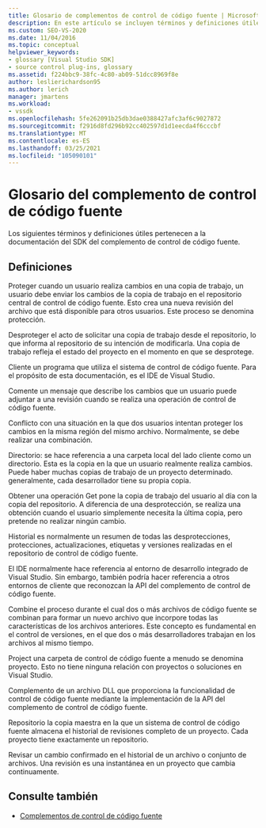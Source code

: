 ```yaml
---
title: Glosario de complementos de control de código fuente | Microsoft Docs
description: En este artículo se incluyen términos y definiciones útiles que pertenecen a la documentación del SDK del complemento de control de código fuente.
ms.custom: SEO-VS-2020
ms.date: 11/04/2016
ms.topic: conceptual
helpviewer_keywords:
- glossary [Visual Studio SDK]
- source control plug-ins, glossary
ms.assetid: f224bbc9-38fc-4c80-ab09-51dcc8969f8e
author: leslierichardson95
ms.author: lerich
manager: jmartens
ms.workload:
- vssdk
ms.openlocfilehash: 5fe262091b25db3dae0388427afc3af6c9027872
ms.sourcegitcommit: f2916d8fd296b92cc402597d1d1eecda4f6cccbf
ms.translationtype: MT
ms.contentlocale: es-ES
ms.lasthandoff: 03/25/2021
ms.locfileid: "105090101"
---
```

# <a name="source-control-plug-in-glossary"></a>Glosario del complemento de control de código fuente
Los siguientes términos y definiciones útiles pertenecen a la documentación del SDK del complemento de control de código fuente.

## <a name="definitions"></a>Definiciones
 Proteger cuando un usuario realiza cambios en una copia de trabajo, un usuario debe enviar los cambios de la copia de trabajo en el repositorio central de control de código fuente. Esto crea una nueva revisión del archivo que está disponible para otros usuarios. Este proceso se denomina protección.

 Desproteger el acto de solicitar una copia de trabajo desde el repositorio, lo que informa al repositorio de su intención de modificarla. Una copia de trabajo refleja el estado del proyecto en el momento en que se desprotege.

 Cliente un programa que utiliza el sistema de control de código fuente. Para el propósito de esta documentación, es el IDE de Visual Studio.

 Comente un mensaje que describe los cambios que un usuario puede adjuntar a una revisión cuando se realiza una operación de control de código fuente.

 Conflicto con una situación en la que dos usuarios intentan proteger los cambios en la misma región del mismo archivo. Normalmente, se debe realizar una combinación.

 Directorio: se hace referencia a una carpeta local del lado cliente como un directorio. Esta es la copia en la que un usuario realmente realiza cambios. Puede haber muchas copias de trabajo de un proyecto determinado. generalmente, cada desarrollador tiene su propia copia.

 Obtener una operación Get pone la copia de trabajo del usuario al día con la copia del repositorio. A diferencia de una desprotección, se realiza una obtención cuando el usuario simplemente necesita la última copia, pero pretende no realizar ningún cambio.

 Historial es normalmente un resumen de todas las desprotecciones, protecciones, actualizaciones, etiquetas y versiones realizadas en el repositorio de control de código fuente.

 El IDE normalmente hace referencia al entorno de desarrollo integrado de Visual Studio. Sin embargo, también podría hacer referencia a otros entornos de cliente que reconozcan la API del complemento de control de código fuente.

 Combine el proceso durante el cual dos o más archivos de código fuente se combinan para formar un nuevo archivo que incorpore todas las características de los archivos anteriores. Este concepto es fundamental en el control de versiones, en el que dos o más desarrolladores trabajan en los archivos al mismo tiempo.

 Project una carpeta de control de código fuente a menudo se denomina proyecto. Esto no tiene ninguna relación con proyectos o soluciones en Visual Studio.

 Complemento de un archivo DLL que proporciona la funcionalidad de control de código fuente mediante la implementación de la API del complemento de control de código fuente.

 Repositorio la copia maestra en la que un sistema de control de código fuente almacena el historial de revisiones completo de un proyecto. Cada proyecto tiene exactamente un repositorio.

 Revisar un cambio confirmado en el historial de un archivo o conjunto de archivos. Una revisión es una instantánea en un proyecto que cambia continuamente.

## <a name="see-also"></a>Consulte también
- [Complementos de control de código fuente](../extensibility/source-control-plug-ins.md)
